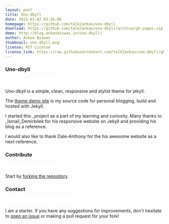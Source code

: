 ```yaml
---
layout: post
title: Uno-dbyll
date: 2015-01-02 03:26:00
homepage: https://github.com/talk2ankan/uno-dbyll
download: https://github.com/talk2ankan/uno-dbyll/archive/gh-pages.zip
demo: http://blog.ankanbiswas.in/uno-dbyll/
author: Ankan Biswas
thumbnail: uno-dbyll.png
license: MIT License
license_link: https://raw.githubusercontent.com/talk2ankan/uno-dbyll/gh-pages/LICENSE
---
```


### Uno-dbyll

<iframe
src="//ghbtns.com/github-btn.html?user=talk2ankan&repo=uno-dbyll&type=watch&count=true&size=small"
allowtransparency="true" frameborder="0" scrolling="0" width="160px"
height="20px"></iframe>

Uno-dbyll is a simple, clean, responsive and stylist theme for jekyll.

The [theme demo site](http://blog.ankanbiswas.in/uno-dbyll) is my
source code for personal blogging, build and hosted with Jekyll.

I started this _project as a part of my learning and curiosity. Many
thanks to _İsmail_Demirbilek for his responsive website on Jekyll and
providing his blog as a reference.

I would also like to thank Dale-Anthony for the his awesome website as
a next-reference.

### Contribute

<iframe
src="//ghbtns.com/github-btn.html?user=talk2ankan&repo=uno-dbyll&type=fork&count=true&size=small"
allowtransparency="true" frameborder="0" scrolling="0" width="156px"
height="20px"></iframe>

Start by [forking the
repository](https://github.com/talk2ankan/uno-dbyll/fork).

### Contact

<iframe
src="//ghbtns.com/github-btn.html?user=talk2ankan&type=follow&count=true&size=small"
allowtransparency="true" frameborder="0" scrolling="0" width="224px"
height="20px"></iframe>

I am a starter. If you have any suggestions for improvements, don't
hesitate to [open an
issue](https://github.com/talk2ankan/uno-dbyll/issues) or making a pull
request for your fork!
